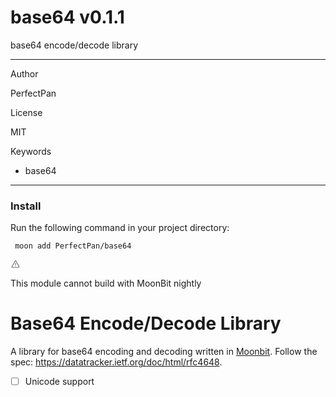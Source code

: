 
<div id="mod-info">
    <h1 id="mod-title"> base64 <span id="mod-version">v0.1.1</span></h1>
    base64 encode/decode library
    <hr/>
    <div id="mod-meta-data">
        <div>
            <p>Author</p>
            <p>PerfectPan</p>
        </div>
        <div>
            <p>License</p>
            <p>MIT</p>
        </div>
        <div>
            <p>Keywords</p>
            <ul id="mod-keywords">
                <li>base64</li>
            </ul>
        </div>
    </div>
    <hr/>
    <div id="mod-install-info">
        <h3>Install</h3>
        <p>Run the following command in your project directory: </p>
        <pre><code> moon add PerfectPan/base64 </code></pre>
    <div id="build-error"> 
      <svg t="1727332159497" class="icon" viewBox="0 0 1024 1024" version="1.1" xmlns="http://www.w3.org/2000/svg" p-id="5301" width="16" height="16"><path d="M545.718857 130.608762c11.337143 6.265905 20.699429 15.555048 26.989714 26.819048l345.014858 617.667047a68.87619 68.87619 0 0 1-26.989715 93.915429c-10.313143 5.705143-21.942857 8.704-33.718857 8.704H166.985143A69.266286 69.266286 0 0 1 97.52381 808.643048c0-11.751619 2.998857-23.28381 8.752761-33.548191l344.990477-617.642667a69.656381 69.656381 0 0 1 94.451809-26.819047zM512 191.000381L166.985143 808.643048H856.990476L512 191.000381zM546.718476 670.47619v69.071239h-69.461333V670.47619h69.485714z m0-298.374095v252.318476h-69.461333V372.102095h69.485714z" p-id="5302" fill="#707070"></path></svg>
      <div>
        <p id="build-error-title">This module cannot build with MoonBit nightly</p>
      </div>
    </div>
    </div>
</div>



# Base64 Encode/Decode Library

A library for base64 encoding and decoding written in [Moonbit](https://www.moonbitlang.com/). Follow the spec: https://datatracker.ietf.org/doc/html/rfc4648.

- [ ] Unicode support
